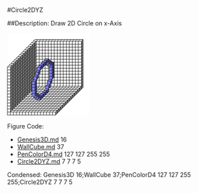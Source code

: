 #Circle2DYZ

##Description: Draw 2D Circle on x-Axis <x> <y> <z> <radius>

![](Circle2DYZ.png)

Figure Code:
- [Genesis3D.md](Genesis3D) 16
- [WallCube.md](WallCube) 37
- [PenColorD4.md](PenColorD4) 127 127 255 255
- [Circle2DYZ.md](Circle2DYZ) 7 7 7 5

Condensed: Genesis3D 16;WallCube 37;PenColorD4 127 127 255 255;Circle2DYZ 7 7 7 5

